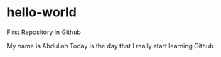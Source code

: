 # hello-world
First Repository in Github

My name is Abdullah
Today is the day that I really start learning Github
